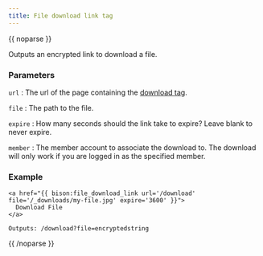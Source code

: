 ```yaml
---
title: File download link tag
---
```

{{ noparse }}

Outputs an encrypted link to download a file.

### Parameters
`url`
: The url of the page containing the [download tag](#download).

`file`
: The path to the file.

`expire`
: How many seconds should the link take to expire? Leave blank to never expire.

`member`
: The member account to associate the download to. The download will only work if you are logged in as the specified member.

### Example
~~~
<a href="{{ bison:file_download_link url='/download' file='/_downloads/my-file.jpg' expire='3600' }}">
  Download File
</a>

Outputs: /download?file=encryptedstring
~~~

{{ /noparse }}